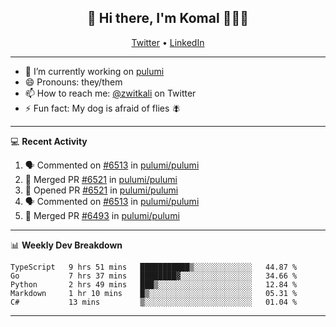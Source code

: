 <h2 align="center"> 👋 Hi there, I'm Komal 🧑🏾‍💻 </h2>
<p align="center">
    <a href="https://twitter.com/zwitkali">Twitter</a> •
    <a href="https://www.linkedin.com/in/komal-ali/">LinkedIn</a>
</p>

--------

- 🔭 I’m currently working on [pulumi](https://github.com/pulumi/pulumi)
- 😄 Pronouns: they/them
- 📫 How to reach me: [@zwitkali](https://twitter.com/zwitkali) on Twitter
- ⚡ Fun fact: My dog is afraid of flies 🪰

--------
💻 **Recent Activity**

<!--START_SECTION:activity-->
1. 🗣 Commented on [#6513](https://github.com/pulumi/pulumi/issues/6513) in [pulumi/pulumi](https://github.com/pulumi/pulumi)
2. 🎉 Merged PR [#6521](https://github.com/pulumi/pulumi/pull/6521) in [pulumi/pulumi](https://github.com/pulumi/pulumi)
3. 💪 Opened PR [#6521](https://github.com/pulumi/pulumi/pull/6521) in [pulumi/pulumi](https://github.com/pulumi/pulumi)
4. 🗣 Commented on [#6513](https://github.com/pulumi/pulumi/issues/6513) in [pulumi/pulumi](https://github.com/pulumi/pulumi)
5. 🎉 Merged PR [#6493](https://github.com/pulumi/pulumi/pull/6493) in [pulumi/pulumi](https://github.com/pulumi/pulumi)
<!--END_SECTION:activity-->

--------

📊 **Weekly Dev Breakdown**
<!--START_SECTION:waka-->
```text
TypeScript   9 hrs 51 mins   ███████████▒░░░░░░░░░░░░░   44.87 % 
Go           7 hrs 37 mins   ████████▓░░░░░░░░░░░░░░░░   34.66 % 
Python       2 hrs 49 mins   ███▒░░░░░░░░░░░░░░░░░░░░░   12.84 % 
Markdown     1 hr 10 mins    █▒░░░░░░░░░░░░░░░░░░░░░░░   05.31 % 
C#           13 mins         ▒░░░░░░░░░░░░░░░░░░░░░░░░   01.04 % 
```
<!--END_SECTION:waka-->

--------